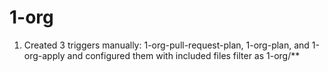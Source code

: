 # 1-org

1. Created 3 triggers manually: 1-org-pull-request-plan, 1-org-plan, and 1-org-apply and configured them with included files filter as 1-org/**